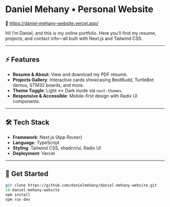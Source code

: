 # Daniel Mehany • Personal Website

🔗 https://daniel-mehany-website.vercel.app/

Hi! I’m Daniel, and this is my online portfolio. Here you’ll find my resume, projects, and contact info—all built with Next.js and Tailwind CSS.

---

## ⚡️ Features

- **Resume & About**: View and download my PDF résumé.  
- **Projects Gallery**: Interactive cards showcasing BestBudd, TurtleBot demos, STM32 boards, and more.  
- **Theme Toggle**: Light ↔️ Dark mode via `next-themes`.  
- **Responsive & Accessible**: Mobile-first design with Radix UI components.

---

## 🛠 Tech Stack

- **Framework**: Next.js (App Router)  
- **Language**: TypeScript  
- **Styling**: Tailwind CSS, shadcn/ui, Radix UI  
- **Deployment**: Vercel  

---

## 🚀 Get Started

```bash
git clone https://github.com/danielmehany/daniel-mehany-website.git
cd daniel-mehany-website
npm install
npm run dev

